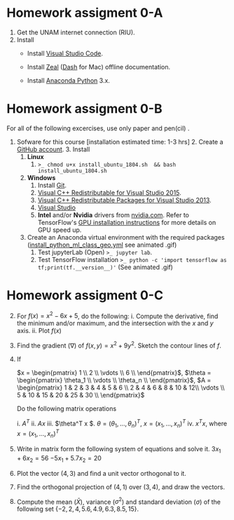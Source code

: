 # Homework assigment 0-A

1. Get the UNAM internet connection (RIU).
2. Install
   * Install [Visual Studio Code](https://code.visualstudio.com/download).

   * Install [Zeal](https://zealdocs.org/) ([Dash](https://kapeli.com/dash) for Mac) offline documentation.

   * Install [Anaconda Python](https://www.anaconda.com/distribution/) 3.x.

# Homework assigment 0-B
For all of the following excercises, use only paper and pen(cil) .

1. Sofware for this course [installation estimated time: 1-3 hrs]
   2. Create a [GitHub account](https://github.com/join).
   3. Install
      1. **Linux**
         1. `>_ chmod u+x install_ubuntu_1804.sh  && bash install_ubuntu_1804.sh`
      2. **Windows**
         1. Install [Git](https://git-scm.com/downloads).
         2. [Visual C++ Redistributable for Visual Studio 2015](https://www.microsoft.com/en-us/download/details.aspx?id=48145).
         3. [Visual C++ Redistributable Packages for Visual Studio 2013](https://www.microsoft.com/en-us/download/details.aspx?id=40784).
         4. [Visual Studio](https://visualstudio.microsoft.com/downloads/?utm_medium=post-banner&utm_source=microsoft.com&utm_campaign=channel+banner&utm_content=launch+vs2019)
         5. **Intel** and/or **Nvidia** drivers from [nvidia.com](https://www.nvidia.com/Download/index.aspx?lang=en-us). Refer to TensorFlow's [GPU installation instructions](https://tensorflow.org/install/gpu) for more details on GPU speed up.
   5. Create an Anaconda virtual environment with the required packages ([install_python_ml_class_geo.yml](https://github.com/mathphysmx/teaching-ml/blob/master/install_python_ml_class_geo.yml) see animated .gif)
      1. Test jupyterLab (Open) `>_ jupyter lab`.
      2. Test TensorFlow installation `>_ python -c 'import tensorflow as tf;print(tf.__version__)'` (See animated .gif)

# Homework assigment 0-C

2. For $f(x) = x^2 - 6x + 5$, do the following:
   i. Compute the derivative, find the minimum and/or maximum, and the intersection with the $x$ and $y$ axis.
   ii. Plot $f(x)$

3. Find the gradient ($\nabla$) of $f(x, y) = x^2 + 9y^2$. Sketch the contour lines of $f$.

4. If 

   $x = \begin{pmatrix}
   1 \\
   2 \\
   \vdots \\
   6 \\
   \end{pmatrix}$, $\theta = \begin{pmatrix}
   \theta_1 \\
   \vdots \\
   \theta_n \\
   \end{pmatrix}$, $A = \begin{pmatrix}
   1 & 2 & 3 & 4 & 5 & 6 \\
   2 & 4 & 6 & 8 & 10 & 12\\
   \vdots \\
   5 & 10 & 15 & 20 & 25 & 30 \\
   \end{pmatrix}$

   Do the following matrix operations

   i. $A^T$
   ii. $Ax$
   iii. $\theta^T x $. $\theta = (\theta_1, \ldots, \theta_n)^T$, $x = (x_1, \ldots, x_n)^T$
   iv. $x^Tx$, where $x = (x_1, \ldots, x_n)^T$

5. Write in matrix form the following system of equations and solve it.
   $3x_1 + 6x_2 = 56$
   $-5x_1 + 5.7x_2 = 20$ 

6. Plot the vector $(4,3)$ and find a unit vector orthogonal to it.

7. Find the orthogonal projection of $(4, 1)$ over $(3,4)$, and draw the vectors.
8. Compute the mean ($\bar X$), variance ($\sigma^2$) and standard deviation ($\sigma$) of the following set $\{-2, 2, 4, 5.6, 4.9, 6.3, 8.5, 15\}$.